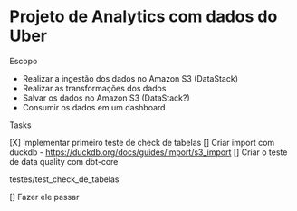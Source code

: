 # Projeto de Analytics com dados do Uber

Escopo

- Realizar a ingestão dos dados no Amazon S3 (DataStack)
- Realizar as transformações dos dados
- Salvar os dados no Amazon S3 (DataStack?)
- Consumir os dados em um dashboard

Tasks

[X] Implementar primeiro teste de check de tabelas
[] Criar import com duckdb - https://duckdb.org/docs/guides/import/s3_import
[] Criar o teste de data quality com dbt-core

testes/test_check_de_tabelas

[] Fazer ele passar
